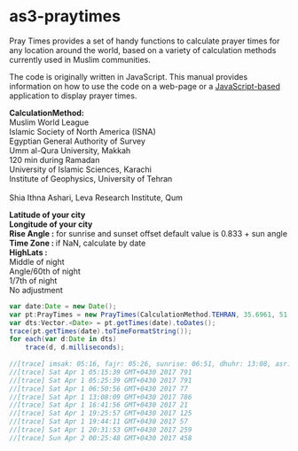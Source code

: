 as3-praytimes
=============

Pray Times provides a set of handy functions to calculate prayer times for any location around the world, based on a variety of calculation methods currently used in Muslim communities.

The code is originally written in JavaScript. This manual provides information on how to use the code on a web-page or a [JavaScript-based](http://praytimes.org/manual/) application to display prayer times.


<b>CalculationMethod:</b><br/>
   Muslim World League<br/>
   Islamic Society of North America (ISNA)<br/>	
   Egyptian General Authority of Survey<br/>
   Umm al-Qura University, Makkah<br/>
   120 min during Ramadan<br/>
   University of Islamic Sciences, Karachi<br/>
   Institute of Geophysics, University of Tehran<br/>	
   Shia Ithna Ashari, Leva Research Institute, Qum<br/>

<b>Latitude of your city<br/>
Longitude of your city<br/>
Rise Angle :</b> for sunrise and sunset offset default value is 0.833 + sun angle<br/> 
<b>Time Zone : </b>if NaN, calculate by date<br/>
<b>HighLats :</b><br/>
   Middle of night<br/>
   Angle/60th of night<br/>
   1/7th of night<br/>
   No adjustment<br/>

```ActionScript
var date:Date = new Date();
var pt:PrayTimes = new PrayTimes(CalculationMethod.TEHRAN, 35.6961, 51.4231, 0);
var dts:Vector.<Date> = pt.getTimes(date).toDates();
trace(pt.getTimes(date).toTimeFormatString());
for each(var d:Date in dts)
	trace(d, d.milliseconds);
	
//[trace] imsak: 05:16, fajr: 05:26, sunrise: 06:51, dhuhr: 13:08, asr: 16:42, sunset: 19:26, maghrib: 19:44, isha: 20:32, midnight: 00:26
//[trace] Sat Apr 1 05:15:39 GMT+0430 2017 791
//[trace] Sat Apr 1 05:25:39 GMT+0430 2017 791
//[trace] Sat Apr 1 06:50:56 GMT+0430 2017 77
//[trace] Sat Apr 1 13:08:09 GMT+0430 2017 786
//[trace] Sat Apr 1 16:41:56 GMT+0430 2017 21
//[trace] Sat Apr 1 19:25:57 GMT+0430 2017 125
//[trace] Sat Apr 1 19:44:11 GMT+0430 2017 57
//[trace] Sat Apr 1 20:31:53 GMT+0430 2017 259
//[trace] Sun Apr 2 00:25:48 GMT+0430 2017 458

```
